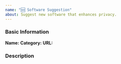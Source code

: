 ```yaml
---
name: "🆕 Software Suggestion"
about: Suggest new software that enhances privacy.
---
```


### Basic Information

**Name:**
**Category:**
**URL:**

### Description
